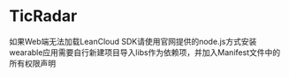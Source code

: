 # TicRadar
如果Web端无法加载LeanCloud SDK请使用官网提供的node.js方式安装
wearable应用需要自行新建项目导入libs作为依赖项，并加入Manifest文件中的所有权限声明
